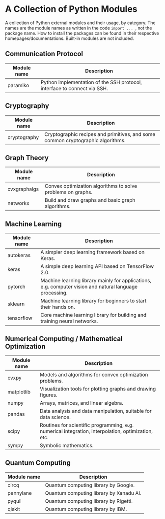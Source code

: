 # A Collection of Python Modules
A collection of Python external modules and their usage, by category. The names are the module names as written in the code ``import ... ``, not the package name. 
How to install the packages can be found in their respective homepages/documentations. Built-in modules are not included.

## Communication Protocol
| Module name | Description |
|-------------|-------------|
| paramiko    | Python implementation of the SSH protocol, interface to connect via SSH. |

## Cryptography
| Module name | Description |
|-------------|-------------|
| cryptography | Cryptographic recipes and primitives, and some common cryptographic algorithms. |

## Graph Theory
| Module name | Description |
|-------------|-------------|
| cvxgraphalgs | Convex optimization algorithms to solve problems on graphs. |
| networkx    | Build and draw graphs and basic graph algorithms. |

## Machine Learning
| Module name | Description |
|-------------|-------------|
| autokeras   | A simpler deep learning framework based on Keras. |
| keras       | A simple deep learning API based on TensorFlow 2.0. |
| pytorch     | Machine learning library mainly for applications, e.g. computer vision and natural language processing. |
| sklearn     | Machine learning library for beginners to start their hands on. |
| tensorflow  | Core machine learning library for building and training neural networks. |

## Numerical Computing / Mathematical Optimization
| Module name | Description |
|-------------|-------------|
| cvxpy       | Models and algorithms for convex optimization problems. |
| matplotlib  | Visualization tools for plotting graphs and drawing figures. |
| numpy       | Arrays, matrices, and linear algebra. |
| pandas      | Data analysis and data manipulation, suitable for data science. |
| scipy       | Routines for scientific programming, e.g. numerical integration, interpolation, optimization, etc. |
| sympy       | Symbolic mathematics. |

## Quantum Computing
| Module name | Description |
|-------------|-------------|
| circq       | Quantum computing library by Google. |
| pennylane   | Quantum computing library by Xanadu AI. |
| pyquil      | Quantum computing library by Rigetti. |
| qiskit      | Quantum computing library by IBM. |
